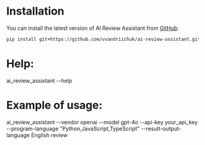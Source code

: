 # Installation

You can install the latest version of AI Review Assistant from [GitHub](https://github.com/vvandriichuk/ai-review-assistant):

```bash
pip install git+https://github.com/vvandriichuk/ai-review-assistant.git
```

# Help:
ai_review_assistant --help

# Example of usage:
ai_review_assistant --vendor openai --model gpt-4o --api-key your_api_key --program-language "Python,JavaScript,TypeScript" --result-output-language English review
